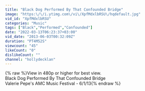```yaml
---
title: "Black Dog Performed By That Confounded Bridge"
image: "https:\/\/i.ytimg.com\/vi\/XpfMdxlbRSU\/hqdefault.jpg"
vid_id: "XpfMdxlbRSU"
categories: "Music"
tags: ["Black","Performed","Confounded"]
date: "2022-03-13T06:23:37+03:00"
vid_date: "2013-06-03T00:32:09Z"
duration: "PT4M52S"
viewcount: "45"
likeCount: "0"
dislikeCount: ""
channel: "hollydecklan"
---
```

{% raw %}View in 480p or higher for best view.<br />Black Dog Performed By That Confounded Bridge<br />Valerie Pepe's AMC Music Festival - 6/1/13{% endraw %}
